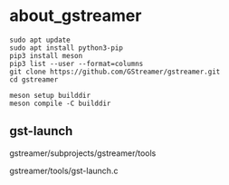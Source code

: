 # about_gstreamer

```
sudo apt update
sudo apt install python3-pip
pip3 install meson
pip3 list --user --format=columns
git clone https://github.com/GStreamer/gstreamer.git
cd gstreamer
```

```
meson setup builddir
meson compile -C builddir
```

## gst-launch
gstreamer/subprojects/gstreamer/tools


gstreamer/tools/gst-launch.c
